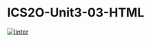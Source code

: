 # ICS2O-Unit3-03-HTML
[![linter](https://github.com/<Rodas>/<Unit-3-03>/workflows/linter/badge.svg)](https://github.com/marketplace/actions/super-linter)
